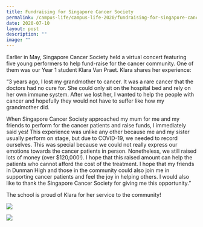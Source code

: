 ```yaml
---
title: Fundraising for Singapore Cancer Society
permalink: /campus-life/campus-life-2020/fundraising-for-singapore-cancer-society/
date: 2020-07-10
layout: post
description: ""
image: ""
---
```

Earlier in May, Singapore Cancer Society held a virtual concert featuring five young performers to help fund-raise for the cancer community. One of them was our Year 1 student Klara Van Praet. Klara shares her experience:

“3 years ago, I lost my grandmother to cancer. It was a rare cancer that the doctors had no cure for. She could only sit on the hospital bed and rely on her own immune system. After we lost her, I wanted to help the people with cancer and hopefully they would not have to suffer like how my grandmother did.

When Singapore Cancer Society approached my mum for me and my friends to perform for the cancer patients and raise funds, I immediately said yes! This experience was unlike any other because me and my sister usually perform on stage, but due to COVID-19, we needed to record ourselves. This was special because we could not really express our emotions towards the cancer patients in person. Nonetheless, we still raised lots of money (over $120,000!). I hope that this raised amount can help the patients who cannot afford the cost of the treatment. I hope that my friends in Dunman High and those in the community could also join me in supporting cancer patients and feel the joy in helping others. I would also like to thank the Singapore Cancer Society for giving me this opportunity.”

The school is proud of Klara for her service to the community!

![](/images/k11.jpg)

![](/images/k22.jpg)